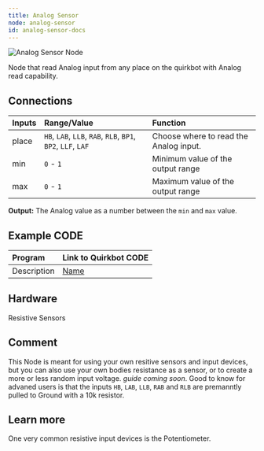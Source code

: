 ```yaml
---
title: Analog Sensor
node: analog-sensor
id: analog-sensor-docs
---
```


![Analog Sensor Node]

Node that read Analog input from any place on the quirkbot with Analog read capability.

## Connections

Inputs     | Range/Value       | Function
:----------|:------------------|:--------
place      | `HB`, `LAB`, `LLB`, `RAB`, `RLB`, `BP1`, `BP2`, `LLF`, `LAF`| Choose where to read the Analog input.
min        | `0` - `1`                   | Minimum value of the output range
max        | `0` - `1`                   | Maximum value of the output range


**Output:** The Analog value as a number between the `min` and `max` value.

## Example CODE

Program | Link to Quirkbot CODE
:-------|:---------------------
Description | [Name](http://code.quirkbot.com/program/5655f35bd66de10100d133a9 "Go to Quirkbot CODE")

## Hardware
Resistive Sensors

## Comment
This Node is meant for using your own resitive sensors and input devices, but you can also use your own bodies resistance as a sensor, or to create a more or less random input voltage. *guide coming soon*. Good to know for advaned users is that the inputs `HB`, `LAB`, `LLB`, `RAB` and `RLB` are premanntly pulled to Ground with a 10k resistor.

## Learn more
One very common resistive input devices is the Potentiometer.

[Analog Sensor Node]: {{r_base_url}}/content-assets/documentation/nodes/AnalogSensor.png
